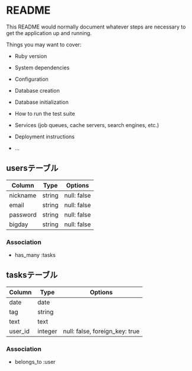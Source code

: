 # README

This README would normally document whatever steps are necessary to get the
application up and running.

Things you may want to cover:

* Ruby version

* System dependencies

* Configuration

* Database creation

* Database initialization

* How to run the test suite

* Services (job queues, cache servers, search engines, etc.)

* Deployment instructions

* ...

## usersテーブル
|Column|Type|Options|
|------|----|-------|
|nickname|string|null: false|
|email|string|null: false|
|password|string|null: false|
|bigday|string|null: false|
### Association
- has_many :tasks

## tasksテーブル
|Column|Type|Options|
|------|----|-------|
|date|date||
|tag|string||
|text|text||
|user_id|integer|null: false, foreign_key: true|
### Association
- belongs_to :user
